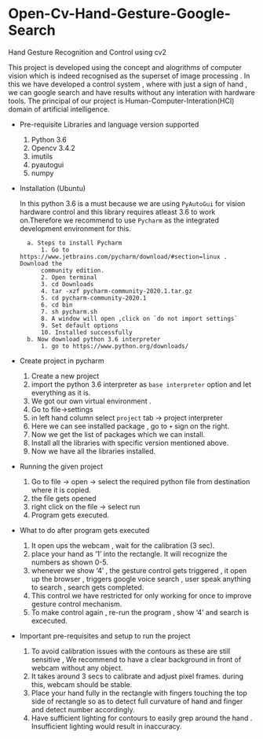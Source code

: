 # Open-Cv-Hand-Gesture-Google-Search

Hand Gesture Recognition and Control using cv2


This project is developed using the concept and alogrithms of computer vision which is indeed
recognised as the superset of image processing . In this we have developed a control system , where
with just a sign of hand , we can google search and have results without any interation with hardware
tools. The principal of our project is Human-Computer-Interation(HCI) domain of artificial
intelligence.

- Pre-requisite Libraries and language version supported
		
  1. Python 3.6
	2. Opencv 3.4.2
	3. imutils
	4. pyautogui
	5. numpy
	
- Installation (Ubuntu)
	  
   In this python 3.6 is a must because we are using
	 `PyAutoGui` for vision hardware control and this library requires atleast 3.6 to work
	 on.Therefore we recommend to use `Pycharm` as the integrated development environment for this.
		
		a. Steps to install Pycharm
			1. Go to https://www.jetbrains.com/pycharm/download/#section=linux . Download the
			community edition.
			2. Open terminal
			3. cd Downloads
			4. tar -xzf pycharm-community-2020.1.tar.gz
			5. cd pycharm-community-2020.1
			6. cd bin
			7. sh pycharm.sh
			8. A window will open ,click on `do not import settings`
			9. Set default options
			10. Installed successfully
		b. Now download python 3.6 interpreter
			1. go to https://www.python.org/downloads/
	
- Create project in pycharm
		
  1. Create a new project
	2. import the python 3.6 interpreter as `base interpreter` option and let everything as it is.
	3. We got our own virtual environment .
	4. Go to file->settings
	5. in left hand column select `project` tab -> project interpreter
	6. Here we can see installed package , go to `+` sign on the right.
	7. Now we get the list of packages which we can install.
	8. Install all the libraries with specific version mentioned above.
	9. Now we have all the libraries installed.
	
- Running the given project
		
  1. Go to file -> open -> select the required python file from destination where it is copied.
	2. the file gets opened
	3. right click on the file -> select run
	4. Program gets executed.
	
- What to do after program gets executed
		
  1. It open ups the webcam , wait for the calibration (3 sec).
	2. place your hand as ‘1’ into the rectangle. It will recognize the numbers as shown 0-5.
	3. whenever we show ‘4’ , the gesture control gets triggered , it open up the browser , triggers google voice search , user speak anything to search , search   gets completed.
	4. This control we have restricted for only working for once to improve gesture control mechanism.
	5. To make control again , re-run the program , show ‘4’ and search is excecuted.
	
- Important pre-requisites and setup to run the project
		
  1. To avoid calibration issues with the contours as these are still sensitive , We recommend to
		have a clear background in front of webcam without any object.
	2. It takes around 3 secs to calibrate and adjust pixel frames. during this, webcam should be
		stable.
	3. Place your hand fully in the rectangle with fingers touching the top side of rectangle so as to
		detect full curvature of hand and finger and detect number accordingly.
	4. Have sufficient lighting for contours to easily grep around the hand . Insufficient lighting would
		result in inaccuracy.

